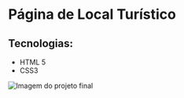 # Página de Local Turístico

## Tecnologias:

* HTML 5
* CSS3

![Imagem do projeto final](./assets/exemplo.png)

